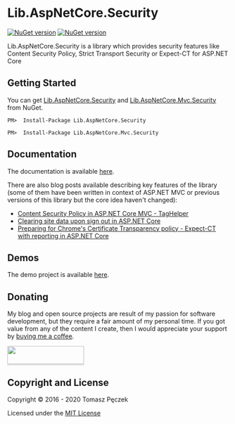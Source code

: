 ﻿# Lib.AspNetCore.Security
[![NuGet version](https://badge.fury.io/nu/Lib.AspNetCore.Security.svg)](http://badge.fury.io/nu/Lib.AspNetCore.Security) [![NuGet version](https://badge.fury.io/nu/Lib.AspNetCore.Mvc.Security.svg)](http://badge.fury.io/nu/Lib.AspNetCore.Mvc.Security)

Lib.AspNetCore.Security is a library which provides security features like Content Security Policy, Strict Transport Security or Expect-CT for ASP.NET Core

## Getting Started

You can get [Lib.AspNetCore.Security](https://www.nuget.org/packages/Lib.AspNetCore.Security) and [Lib.AspNetCore.Mvc.Security](https://www.nuget.org/packages/Lib.AspNetCore.Mvc.Security/) from NuGet.

```
PM>  Install-Package Lib.AspNetCore.Security
```

```
PM>  Install-Package Lib.AspNetCore.Mvc.Security
```

## Documentation

The documentation is available [here](https://tpeczek.github.io/Lib.AspNetCore.Security/).

There are also blog posts available describing key features of the library (some of them have been written in context of ASP.NET MVC or previous versions of this library but the core idea haven't changed):

- [Content Security Policy in ASP.NET Core MVC - TagHelper](https://www.tpeczek.com/2016/12/content-security-policy-in-aspnet-core.html)
- [Clearing site data upon sign out in ASP.NET Core](https://www.tpeczek.com/2018/02/clearing-site-data-upon-sign-out-in.html)
- [Preparing for Chrome's Certificate Transparency policy - Expect-CT with reporting in ASP.​NET Core](https://www.tpeczek.com/2017/05/preparing-for-chromes-certificate.html)

## Demos

The demo project is available [here](https://github.com/tpeczek/Demo.AspNetCore.Security).

## Donating

My blog and open source projects are result of my passion for software development, but they require a fair amount of my personal time. If you got value from any of the content I create, then I would appreciate your support by [buying me a coffee](https://www.buymeacoffee.com/tpeczek).

<a href="https://www.buymeacoffee.com/tpeczek"><img src="https://www.buymeacoffee.com/assets/img/custom_images/black_img.png" style="height: 41px !important;width: 174px !important;box-shadow: 0px 3px 2px 0px rgba(190, 190, 190, 0.5) !important;-webkit-box-shadow: 0px 3px 2px 0px rgba(190, 190, 190, 0.5) !important;"  target="_blank"></a>

## Copyright and License

Copyright © 2016 - 2020 Tomasz Pęczek

Licensed under the [MIT License](https://github.com/tpeczek/Lib.AspNetCore.Security/blob/master/LICENSE.md)
